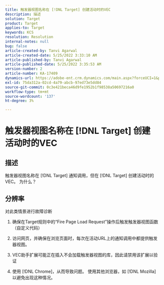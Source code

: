 ```yaml
---
title: 触发器视图名称在 [!DNL Target] 创建活动时的VEC
description: 描述
solution: Target
product: Target
applies-to: Target
keywords: KCS
resolution: Resolution
internal-notes: null
bug: false
article-created-by: Tanvi Agarwal
article-created-date: 5/25/2022 3:33:10 AM
article-published-by: Tanvi Agarwal
article-published-date: 5/25/2022 3:35:53 AM
version-number: 2
article-number: KA-17409
dynamics-url: https://adobe-ent.crm.dynamics.com/main.aspx?forceUCI=1&pagetype=entityrecord&etn=knowledgearticle&id=d992f462-dbdb-ec11-a7b6-0022480b05aa
exl-id: 75da312a-02cd-4a79-abcb-97ed73e5dd84
source-git-commit: 0c3e421beca46d9fe1952b1f98538a50697216a0
workflow-type: tm+mt
source-wordcount: '137'
ht-degree: 3%

---
```


# 触发器视图名称在 [!DNL Target] 创建活动时的VEC

## 描述


触发器视图名称在 [!DNL Target] 通知调用，但在 [!DNL Target] 创建活动时的VEC。 为什么？


## 分辨率


对此类情景进行故障诊断

1. 确保在Target规则中的“Fire Page Load Request”操作后触发触发器视图函数（自定义代码）

2. 访问网页，并确保在浏览页面时，每次在活动URL上的通知调用中都提供触发器视图。

3. VEC助手扩展可能正在插入不会加载触发器视图的库，因此请禁用该扩展以验证

4. 使用 [!DNL Chrome]，从而导致问题。 使用其他浏览器，如 [!DNL Mozilla] 以避免出现这种情况。
